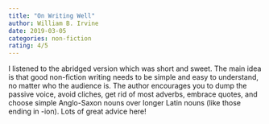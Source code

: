 ```yaml
---
title: "On Writing Well"
author: William B. Irvine
date: 2019-03-05
categories: non-fiction
rating: 4/5
---
```


I listened to the abridged version which was short and sweet. The main idea is that good non-fiction writing needs to be simple and easy to understand, no matter who the audience is. The author encourages you to dump the passive voice, avoid cliches, get rid of most adverbs, embrace quotes, and choose simple Anglo-Saxon nouns over longer Latin nouns (like those ending in -ion). Lots of great advice here!
